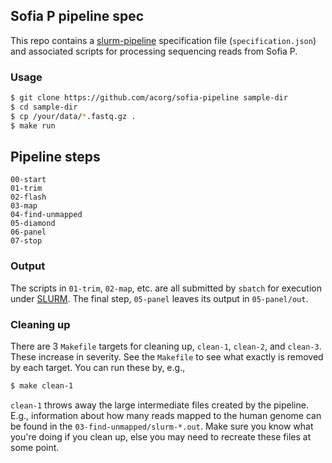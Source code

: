 ## Sofia P pipeline spec

This repo contains a
[slurm-pipeline](https://github.com/acorg/slurm-pipeline) specification
file (`specification.json`) and associated scripts for processing
sequencing reads from Sofia P.

### Usage

```sh
$ git clone https://github.com/acorg/sofia-pipeline sample-dir
$ cd sample-dir
$ cp /your/data/*.fastq.gz .
$ make run
```

## Pipeline steps

    00-start
    01-trim
    02-flash
    03-map
    04-find-unmapped
    05-diamond
    06-panel
    07-stop

### Output

The scripts in `01-trim`, `02-map`, etc. are all submitted by `sbatch` for
execution under [SLURM](http://slurm.schedmd.com/). The final step,
`05-panel` leaves its output in `05-panel/out`.

### Cleaning up

There are 3 `Makefile` targets for cleaning up, `clean-1`, `clean-2`, and
`clean-3`. These increase in severity. See the `Makefile` to see what
exactly is removed by each target. You can run these by, e.g.,

```sh
$ make clean-1
```

`clean-1` throws away the large intermediate files created by the pipeline.
E.g., information about how many reads mapped to the human genome can be
found in the `03-find-unmapped/slurm-*.out`. Make sure you know what you're
doing if you clean up, else you may need to recreate these files at some
point.
